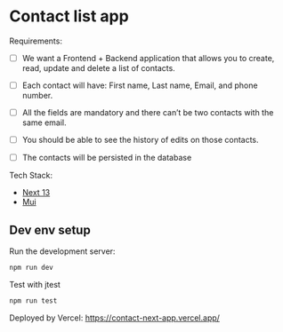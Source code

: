 # Contact list app

Requirements:

- [ ] We want a Frontend + Backend application that allows you to create, read, update and delete a list of contacts. 
- [ ] Each contact will have: First name, Last name, Email, and phone number. 
- [ ] All the fields are mandatory and there can’t be two contacts with the same email. 
- [ ] You should be able to see the history of edits on those contacts. 
- [ ] The contacts will be persisted in the database


Tech Stack:

- [Next 13](https://nextjs.org/docs/getting-started)
- [Mui](https://mui.com/)

## Dev env setup

Run the development server:

```bash
npm run dev
```


Test with jtest

```bash
npm run test
```

Deployed by Vercel: https://contact-next-app.vercel.app/
